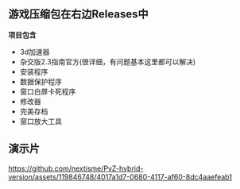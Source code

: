 ## 游戏压缩包在右边Releases中

**项目包含**
- 3d加速器
- 杂交版2.3指南官方(很详细，有问题基本这里都可以解决)
- 安装程序
- 数据保护程序
- 窗口白屏卡死程序
- 修改器
- 完美存档
- 窗口放大工具
  
## 演示片
https://github.com/nextisme/PvZ-hybrid-version/assets/119846748/4017a1d7-0680-4117-af60-8dc4aaefeab1
